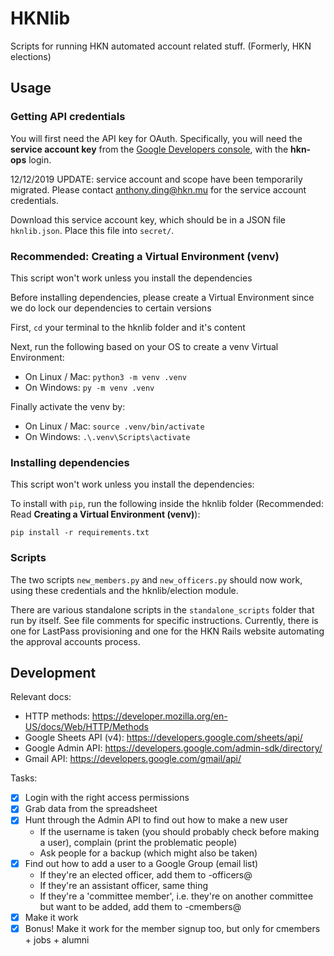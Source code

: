 HKNlib
=========

Scripts for running HKN automated account related stuff. (Formerly, HKN elections)

## Usage

### Getting API credentials

You will first need the API key for OAuth. Specifically, you will need the
**service account key** from the [Google Developers console](https://console.developers.google.com/),
with the **hkn-ops** login.

12/12/2019 UPDATE: service account and scope have been temporarily migrated. Please contact
anthony.ding@hkn.mu for the service account credentials.

Download this service account key, which should be in a JSON file `hknlib.json`.
Place this file into `secret/`.

### Recommended: Creating a Virtual Environment (venv)

This script won't work unless you install the dependencies

Before installing dependencies, please create a Virtual Environment since we do lock our dependencies to certain versions

First, `cd` your terminal to the hknlib folder and it's content

Next, run the following based on your OS to create a venv Virtual Environment:
* On Linux / Mac: `python3 -m venv .venv`
* On Windows: `py -m venv .venv`

Finally activate the venv by:
* On Linux / Mac: `source .venv/bin/activate`
* On Windows: `.\.venv\Scripts\activate`

### Installing dependencies

This script won't work unless you install the dependencies:

To install with `pip`, run the following inside the hknlib folder (Recommended: Read **Creating a Virtual Environment (venv)**):
```
pip install -r requirements.txt
```

### Scripts

The two scripts `new_members.py` and `new_officers.py` should now work, using these credentials and the hknlib/election module.

There are various standalone scripts in the `standalone_scripts` folder that run by itself. See file comments for specific instructions. Currently, there is one for LastPass provisioning and one for the HKN Rails website automating the approval accounts process.

## Development

Relevant docs:
- HTTP methods: https://developer.mozilla.org/en-US/docs/Web/HTTP/Methods
- Google Sheets API (v4): https://developers.google.com/sheets/api/
- Google Admin API: https://developers.google.com/admin-sdk/directory/
- Gmail API: https://developers.google.com/gmail/api/

Tasks:

- [x] Login with the right access permissions
- [x] Grab data from the spreadsheet
- [x] Hunt through the Admin API to find out how to make a new user
  - If the username is taken (you should probably check before making a user), complain (print the problematic people)
  - Ask people for a backup (which might also be taken)
- [x] Find out how to add a user to a Google Group (email list)
  - If they're an elected officer, add them to <comm>-officers@
  - If they're an assistant officer, same thing
  - If they're a 'committee member', i.e. they're on another committee but want to be added, add them to <comm>-cmembers@
- [x] Make it work
- [x] Bonus! Make it work for the member signup too, but only for cmembers + jobs + alumni
